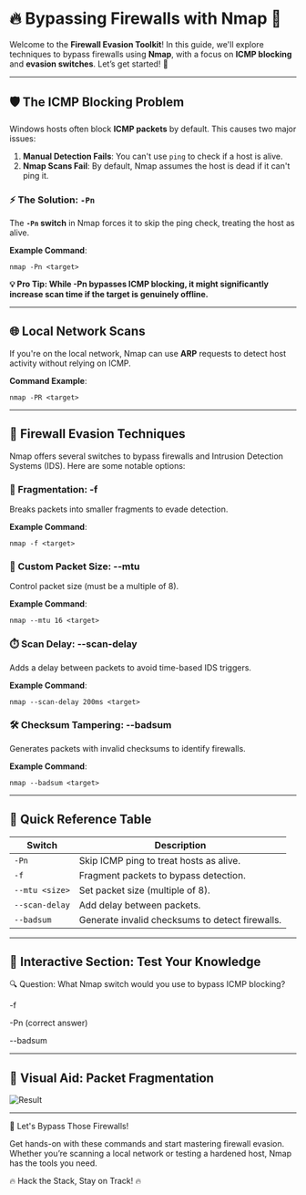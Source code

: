 # 🔥 Bypassing Firewalls with Nmap 🚀
Welcome to the **Firewall Evasion Toolkit**! In this guide, we'll explore techniques to bypass firewalls using **Nmap**, with a focus on **ICMP blocking** and **evasion switches**. Let’s get started! 🎯

---

## 🛡️ The ICMP Blocking Problem
Windows hosts often block **ICMP packets** by default. This causes two major issues:

1. **Manual Detection Fails**: You can't use `ping` to check if a host is alive.
2. **Nmap Scans Fail**: By default, Nmap assumes the host is dead if it can't ping it.

### ⚡ The Solution: `-Pn`
The **`-Pn` switch** in Nmap forces it to skip the ping check, treating the host as alive.  

**Example Command**:  
```
nmap -Pn <target>
```
**💡 Pro Tip: While -Pn bypasses ICMP blocking, it might significantly increase scan time if the target is genuinely offline.**

---

## 🌐 Local Network Scans
If you're on the local network, Nmap can use **ARP** requests to detect host activity without relying on ICMP.

**Command Example**:
```
nmap -PR <target>
```

---

## 🚨 Firewall Evasion Techniques
Nmap offers several switches to bypass firewalls and Intrusion Detection Systems (IDS). Here are some notable options:

### 🧩 Fragmentation: -f
Breaks packets into smaller fragments to evade detection.

**Example Command**:
```
nmap -f <target>
```

### 🔢 Custom Packet Size: --mtu
Control packet size (must be a multiple of 8).

**Example Command**:
```
nmap --mtu 16 <target>
```

### ⏱️ Scan Delay: --scan-delay
Adds a delay between packets to avoid time-based IDS triggers.

**Example Command**:
```
nmap --scan-delay 200ms <target>
```

### 🛠️ Checksum Tampering: --badsum
Generates packets with invalid checksums to identify firewalls.

**Example Command**:
```
nmap --badsum <target>
```

---

## 🌟 Quick Reference Table
| **Switch**     |	**Description**                                 |
|----------------|-------------------------------------------------|
| `-Pn`	         | Skip ICMP ping to treat hosts as alive.         |
| `-f`	          | Fragment packets to bypass detection.           |
| `--mtu <size>`	| Set packet size (multiple of 8).                |
| `--scan-delay`	| Add delay between packets.                      |
| `--badsum`	    | Generate invalid checksums to detect firewalls. |

---

## 🧩 Interactive Section: Test Your Knowledge

🔍 Question:
What Nmap switch would you use to bypass ICMP blocking?

 -f
 
 -Pn (correct answer)
 
 --badsum

---

## 🌟 Visual Aid: Packet Fragmentation

![Result](https://packetpushers.net/wp-content/uploads/2019/11/IPv4-Headers-Standard-Fragmentation-Highlighted-1024x431.png)

---

🚀 Let's Bypass Those Firewalls!

Get hands-on with these commands and start mastering firewall evasion. Whether you’re scanning a local network or testing a hardened host, Nmap has the tools you need.

🔥 Hack the Stack, Stay on Track! 🔥
